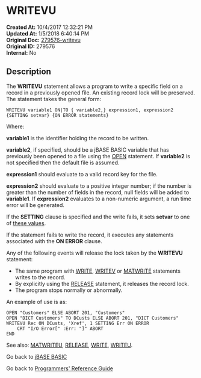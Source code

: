 # WRITEVU

**Created At:** 10/4/2017 12:32:21 PM  
**Updated At:** 1/5/2018 6:40:14 PM  
**Original Doc:** [279576-writevu](https://docs.jbase.com/36868-jbase-basic/279576-writevu)  
**Original ID:** 279576  
**Internal:** No  

## Description

The **WRITEVU** statement allows a program to write a specific field on a record in a previously opened file. An existing record lock will be preserved. The statement takes the general form:

```
WRITEVU variable1 ON|TO { variable2,} expression1, expression2 {SETTING setvar} {ON ERROR statements}
```

Where:

**variable1** is the identifier holding the record to be written.

**variable2**, if specified, should be a jBASE BASIC variable that has previously been opened to a file using the [OPEN](./../open) statement. If **variable2** is not specified then the default file is assumed.

**expression1** should evaluate to a valid record key for the file.

**expression2** should evaluate to a positive integer number; if the number is greater than the number of fields in the record, null fields will be added to **variable1**. If **expression2** evaluates to a non-numeric argument, a run time error will be generated.

If the **SETTING** clause is specified and the write fails, it sets **setvar** to one of [these values](./../incremental-file-errors).

If the statement fails to write the record, it executes any statements associated with the **ON ERROR** clause.

Any of the following events will release the lock taken by the **WRITEVU** statement:

- The same program with [WRITE](./../write), [WRITEV](./../writev) or [MATWRITE](./../matwrite) statements writes to the record.
- By explicitly using the [RELEASE](./../release) statement, it releases the record lock.
- The program stops normally or abnormally.

An example of use is as:

```
OPEN "Customers" ELSE ABORT 201, "Customers"
OPEN "DICT Customers" TO DCusts ELSE ABORT 201, "DICT Customers"
WRITEVU Rec ON DCusts, 'Xref', 1 SETTING Err ON ERROR
    CRT "I/O Error[" :Err: "]" ABORT
END
```

See also: [MATWRITEU](./../matwriteu), [RELEASE](./../release), [WRITE](./../write), [WRITEU](./../writeu).

Go back to [jBASE BASIC](./../README.md)

Go back to [Programmers' Reference Guide](./../../reference-guides/jbc/README.md)

  
<PageFooter />
